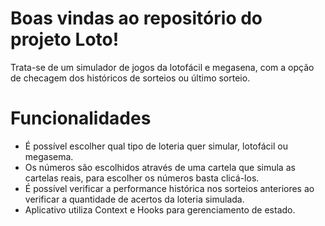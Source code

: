 # Boas vindas ao repositório do projeto Loto!
 Trata-se de um simulador de jogos da lotofácil e megasena, com a opção de checagem dos históricos de sorteios ou último sorteio. 

 # Funcionalidades
   - É possível escolher qual tipo de loteria quer simular, lotofácil ou megasema.
   - Os números são escolhidos através de uma cartela que simula as cartelas reais, para escolher os números basta clicá-los.
   - É possível verificar a performance histórica nos sorteios anteriores ao verificar a quantidade de acertos da loteria simulada.
   - Aplicativo utiliza Context e Hooks para gerenciamento de estado. 

